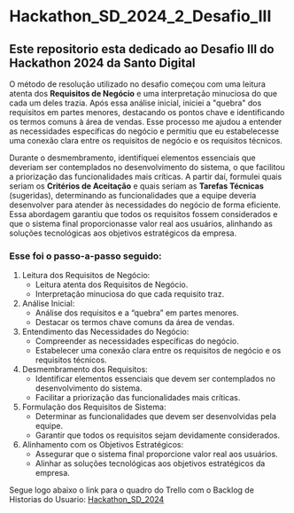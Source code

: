 # Hackathon_SD_2024_2_Desafio_III
## Este repositorio esta dedicado ao Desafio III do Hackathon 2024 da Santo Digital

O método de resolução utilizado no desafio começou com uma leitura atenta dos **Requisitos de Negócio** e uma interpretação minuciosa do que cada um deles trazia. Após essa análise inicial, iniciei a "quebra" dos requisitos em partes menores, destacando os pontos chave e identificando os termos comuns à área de vendas. Esse processo me ajudou a entender as necessidades específicas do negócio e permitiu que eu estabelecesse uma conexão clara entre os requisitos de negócio e os requisitos técnicos.

Durante o desmembramento, identifiquei elementos essenciais que deveriam ser contemplados no desenvolvimento do sistema, o que facilitou a priorização das funcionalidades mais críticas. A partir daí, formulei quais seriam os **Critérios de Aceitação** e quais seriam as **Tarefas Técnicas** (sugeridas), determinando as funcionalidades que a equipe deveria desenvolver para atender às necessidades do negócio de forma eficiente. Essa abordagem garantiu que todos os requisitos fossem considerados e que o sistema final proporcionasse valor real aos usuários, alinhando as soluções tecnológicas aos objetivos estratégicos da empresa.

### Esse foi o passo-a-passo seguido:

1. Leitura dos Requisitos de Negócio:
   - Leitura atenta dos Requisitos de Negócio.
   - Interpretação minuciosa do que cada requisito traz.
2. Análise Inicial:
   - Análise dos requisitos e a “quebra” em partes menores.
   - Destacar os termos chave comuns da área de vendas.
3. Entendimento das Necessidades do Negócio:
   - Compreender as necessidades específicas do negócio.
   - Estabelecer uma conexão clara entre os requisitos de negócio e os requisitos técnicos.
4. Desmembramento dos Requisitos:
   - Identificar elementos essenciais que devem ser contemplados no desenvolvimento do sistema.
   - Facilitar a priorização das funcionalidades mais críticas.
5. Formulação dos Requisitos de Sistema:
   - Determinar as funcionalidades que devem ser desenvolvidas pela equipe.
   - Garantir que todos os requisitos sejam devidamente considerados.
6. Alinhamento com os Objetivos Estratégicos:
   - Assegurar que o sistema final proporcione valor real aos usuários.
   - Alinhar as soluções tecnológicas aos objetivos estratégicos da empresa.

Segue logo abaixo o link para o quadro do Trello com o Backlog de Historias do Usuario:
[Hackathon_SD_2024](https://trello.com/invite/b/66d51078a4745278c8ff937c/ATTIb565a0aa92d0f339cb7bd88862c2ad7e6F13059F/hackathonsd2024)
